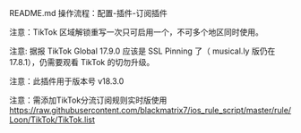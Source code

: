 README.md
操作流程：配置-插件-订阅插件

注意：TikTok 区域解锁重写一次只可启用一个，不可多个地区同时使用。

注意: 据报 TikTok Global 17.9.0 应该是 SSL Pinning 了（ musical.ly 版仍在 17.8.1），仍需要观看 TikTok 的切勿升级。

注意：此插件用于版本号 v18.3.0

注意：需添加TikTok分流订阅规则实时版使用 https://raw.githubusercontent.com/blackmatrix7/ios_rule_script/master/rule/Loon/TikTok/TikTok.list

